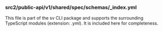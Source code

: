 ### src2/public-api/v1/shared/spec/schemas/_index.yml

This file is part of the sv CLI package and supports the surrounding TypeScript modules (extension: .yml). It is included here for completeness.
